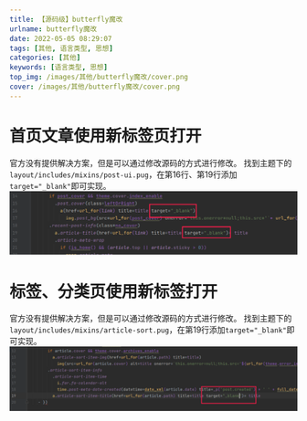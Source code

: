 ```yaml
---
title: 【源码级】butterfly魔改
urlname: butterfly魔改
date: 2022-05-05 08:29:07
tags: [其他, 语言类型, 思想]
categories: [其他]
keywords: [语言类型, 思想]
top_img: /images/其他/butterfly魔改/cover.png
cover: /images/其他/butterfly魔改/cover.png
---
```


# 首页文章使用新标签页打开
官方没有提供解决方案，但是可以通过修改源码的方式进行修改。
找到主题下的`layout/includes/mixins/post-ui.pug`，在第16行、第19行添加`target="_blank"`即可实现。
<img src="/images/其他/butterfly魔改/1.post-ui.pug文件.png">

# 标签、分类页使用新标签打开
官方没有提供解决方案，但是可以通过修改源码的方式进行修改。
找到主题下的`layout/includes/mixins/article-sort.pug`，在第19行添加`target="_blank"`即可实现。
<img src="/images/其他/butterfly魔改/2.article-sort.pug文件.png">
